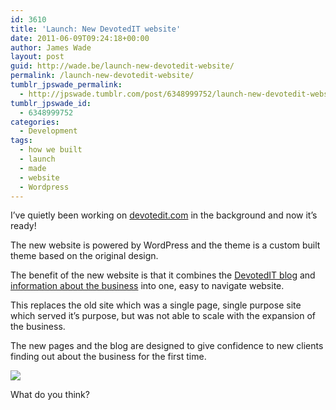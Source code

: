 ```yaml
---
id: 3610
title: 'Launch: New DevotedIT website'
date: 2011-06-09T09:24:18+00:00
author: James Wade
layout: post
guid: http://wade.be/launch-new-devotedit-website/
permalink: /launch-new-devotedit-website/
tumblr_jpswade_permalink:
  - http://jpswade.tumblr.com/post/6348999752/launch-new-devotedit-website
tumblr_jpswade_id:
  - 6348999752
categories:
  - Development
tags:
  - how we built
  - launch
  - made
  - website
  - Wordpress
---
```

<p class="lead">
  I’ve quietly been working on <a href="http://www.devotedit.com/">devotedit.com</a> in the background and now it’s ready!
</p>

The new website is powered by WordPress and the theme is a custom built theme based on the original design.

The benefit of the new website is that it combines the [DevotedIT blog](http://www.devotedit.com/blog/) and [information about the business](http://www.devotedit.com/about) into one, easy to navigate website.

This replaces the old site which was a single page, single purpose site which served it’s purpose, but was not able to scale with the expansion of the business.

The new pages and the blog are designed to give confidence to new clients finding out about the business for the first time.

[![](http://media.tumblr.com/tumblr_lmhyz71un31qiakcu.png)](http://www.devotedit.com/) 

What do you think?